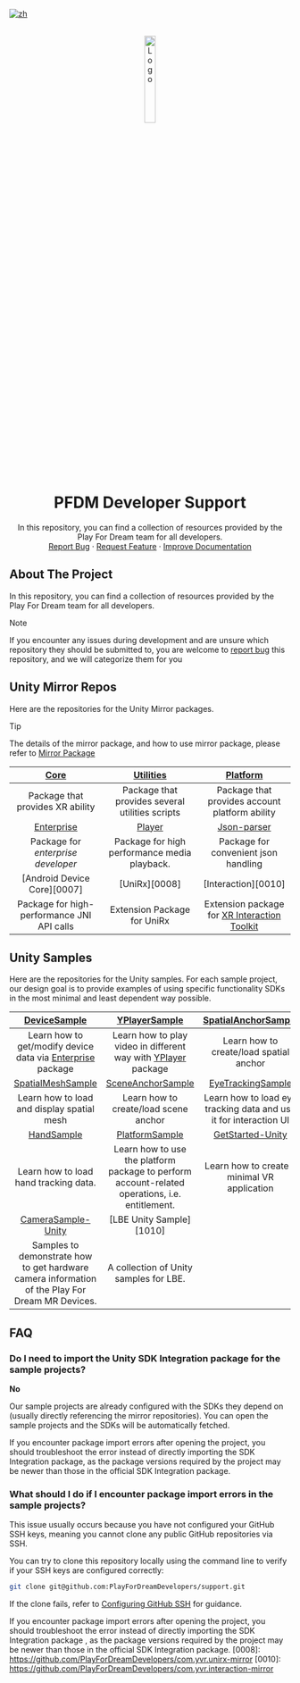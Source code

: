 [![zh](https://img.shields.io/badge/lang-zh-blue.svg)](./README.zh.md)

<br />
<div align="center">
    <a href="https://github.com/PlayForDreamDevelopers/support">
        <img src="https://www.pfdm.cn/en/static/img/logo.2b1b07e.png" alt="Logo" width="20%">
    </a>
    <h1 align="center"> PFDM Developer Support </h1>
    <p align="center">
        In this repository, you can find a collection of resources provided by the Play For Dream team for all developers.
        <br />
        <a href="https://github.com/PlayForDreamDevelopers/support/issues/new?template=bug_report.yml">Report Bug</a>
        &middot;
        <a href="https://github.com/PlayForDreamDevelopers/support/issues/new?template=feature_request.yml">Request Feature</a>
        &middot;
        <a href="https://github.com/PlayForDreamDevelopers/support/issues/new?template=documentation_update.yml">Improve Documentation</a>
    </p>

</div>

## About The Project

In this repository, you can find a collection of resources provided by the Play For Dream team for all developers.

> [!note]
> If you encounter any issues during development and are unsure which repository they should be submitted to, you are welcome to [report bug](https://github.com/PlayForDreamDevelopers/support/issues/new?template=bug_report.yml) this repository, and we will categorize them for you

## Unity Mirror Repos

Here are the repositories for the Unity Mirror packages.

> [!tip]
> The details of the mirror package, and how to use mirror package, please refer to [Mirror Package](https://developer.pfdm.cn/yvrdoc/unity/UserManual/DeveloperResources/PackagesMirror.html)

|                [Core][0001]                |                [Utilities][0002]                |                                                             [Platform][0003]                                                             |
| :----------------------------------------: | :---------------------------------------------: | :--------------------------------------------------------------------------------------------------------------------------------------: |
|      Package that provides XR ability      | Package that provides several utilities scripts |                                              Package that provides account platform ability                                              |
|             [Enterprise][0004]             |                 [Player][0005]                  |                                                           [Json-parser][0006]                                                            |
|     Package for _enterprise developer_     |  Package for high performance media playback.   |                                                   Package for convenient json handling                                                   |
|        [Android Device Core][0007]         |                  [UniRx][0008]                  |                                                           [Interaction][0010]                                                            |
| Package for high-performance JNI API calls |           Extension Package for UniRx           | Extension package for [XR Interaction Toolkit](https://docs.unity3d.com/Packages/com.unity.xr.interaction.toolkit@3.1/manual/index.html) |

## Unity Samples

Here are the repositories for the Unity samples. For each sample project, our design goal is to provide examples of using specific functionality SDKs in the most minimal and least dependent way possible.

|                                      [DeviceSample][1000]                                       |                                     [YPlayerSample][1001]                                      |                    [SpatialAnchorSample][1002]                    |
| :---------------------------------------------------------------------------------------------: | :--------------------------------------------------------------------------------------------: | :---------------------------------------------------------------: |
|               Learn how to get/modify device data via [Enterprise][0004] package                |             Learn how to play video in different way with [YPlayer][0005] package              |              Learn how to create/load spatial anchor              |
|                                    [SpatialMeshSample][1003]                                    |                                   [SceneAnchorSample][1004]                                    |                     [EyeTrackingSample][1005]                     |
|                           Learn how to load and display spatial mesh                            |                             Learn how to create/load scene anchor                              | Learn how to load eye tracking data and use it for interaction UI |
|                                       [HandSample][1006]                                        |                                     [PlatformSample][1007]                                     |                     [GetStarted-Unity][1008]                      |
|                              Learn how to load hand tracking data.                              | Learn how to use the platform package to perform account-related operations, i.e. entitlement. |           Learn how to create a minimal VR application            |
|                                   [CameraSample-Unity][1009]                                    |                                    [LBE Unity Sample][1010]                                    |
| Samples to demonstrate how to get hardware camera information of the Play For Dream MR Devices. |                             A collection of Unity samples for LBE.                             |


## FAQ

### Do I need to import the Unity SDK Integration package for the sample projects?

**No**

Our sample projects are already configured with the SDKs they depend on (usually directly referencing the mirror repositories). You can open the sample projects and the SDKs will be automatically fetched.

If you encounter package import errors after opening the project, you should troubleshoot the error instead of directly importing the SDK Integration package, as the package versions required by the project may be newer than those in the official SDK Integration package.

### What should I do if I encounter package import errors in the sample projects?

This issue usually occurs because you have not configured your GitHub SSH keys, meaning you cannot clone any public GitHub repositories via SSH.

You can try to clone this repository locally using the command line to verify if your SSH keys are configured correctly:

```bash
git clone git@github.com:PlayForDreamDevelopers/support.git
```

If the clone fails, refer to [Configuring GitHub SSH](support/ConfigGithubSSh.md) for guidance.

<!-- For the Unity Mirror package -->

[0001]: https://github.com/PlayForDreamDevelopers/com.yvr.core-mirror
[0002]: https://github.com/PlayForDreamDevelopers/com.yvr.utilities-mirror
[0003]: https://github.com/PlayForDreamDevelopers/com.yvr.platform-mirror
[0004]: https://github.com/PlayForDreamDevelopers/com.yvr.enterprise-mirror
[0005]: https://github.com/PlayForDreamDevelopers/com.yvr.player-mirror
[0006]: https://github.com/PlayForDreamDevelopers/com.yvr.json-parser-mirror

If you encounter package import errors after opening the project, you should troubleshoot the error instead of directly importing the SDK Integration package , as the package versions required by the project may be newer than those in the official SDK Integration package.
[0008]: https://github.com/PlayForDreamDevelopers/com.yvr.unirx-mirror
[0010]: https://github.com/PlayForDreamDevelopers/com.yvr.interaction-mirror

<!-- For the Unity samples -->

[1000]: https://github.com/PlayForDreamDevelopers/DeviceSample-Unity
[1001]: https://github.com/PlayForDreamDevelopers/YPlayerSample-Unity
[1002]: https://github.com/PlayForDreamDevelopers/SpatialAnchorSample-Unity
[1003]: https://github.com/PlayForDreamDevelopers/SpatialMeshSample-Unity
[1004]: https://github.com/PlayForDreamDevelopers/SceneAnchorSample-Unity
[1005]: https://github.com/PlayForDreamDevelopers/EyeTrackingSample-Unity
[1006]: https://github.com/PlayForDreamDevelopers/HandSample-Unity
[1007]: https://github.com/PlayForDreamDevelopers/PlatformSample-Unity
[1008]: https://github.com/PlayForDreamDevelopers/GetStarted-Unity
[1009]: https://github.com/PlayForDreamDevelopers/CameraSample-Unity
[0001]: https://github.com/PlayForDreamDevelopers/com.yvr.core-mirror
